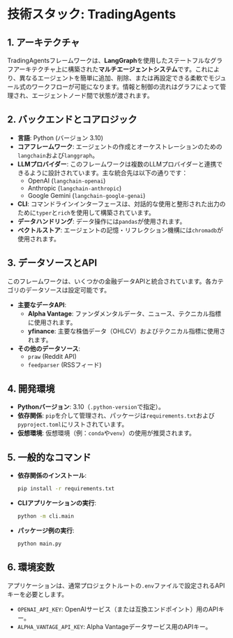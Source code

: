 <!-- Inclusion Mode: Always -->
# 技術スタック: TradingAgents

## 1. アーキテクチャ
TradingAgentsフレームワークは、**LangGraph**を使用したステートフルなグラフアーキテクチャ上に構築された**マルチエージェントシステム**です。これにより、異なるエージェントを簡単に追加、削除、または再設定できる柔軟でモジュール式のワークフローが可能になります。情報と制御の流れはグラフによって管理され、エージェントノード間で状態が渡されます。

## 2. バックエンドとコアロジック
- **言語**: Python (バージョン 3.10)
- **コアフレームワーク**: エージェントの作成とオーケストレーションのための`langchain`および`langgraph`。
- **LLMプロバイダー**: このフレームワークは複数のLLMプロバイダーと連携できるように設計されています。主な統合先は以下の通りです：
    - OpenAI (`langchain-openai`)
    - Anthropic (`langchain-anthropic`)
    - Google Gemini (`langchain-google-genai`)
- **CLI**: コマンドラインインターフェースは、対話的な使用と整形された出力のために`typer`と`rich`を使用して構築されています。
- **データハンドリング**: データ操作には`pandas`が使用されます。
- **ベクトルストア**: エージェントの記憶・リフレクション機構には`chromadb`が使用されます。

## 3. データソースとAPI
このフレームワークは、いくつかの金融データAPIと統合されています。各カテゴリのデータソースは設定可能です。
- **主要なデータAPI**:
    - **Alpha Vantage**: ファンダメンタルデータ、ニュース、テクニカル指標に使用されます。
    - **yfinance**: 主要な株価データ（OHLCV）およびテクニカル指標に使用されます。
- **その他のデータソース**:
    - `praw` (Reddit API)
    - `feedparser` (RSSフィード)

## 4. 開発環境
- **Pythonバージョン**: 3.10（`.python-version`で指定）。
- **依存関係**: `pip`を介して管理され、パッケージは`requirements.txt`および`pyproject.toml`にリストされています。
- **仮想環境**: 仮想環境（例：`conda`や`venv`）の使用が推奨されます。

## 5. 一般的なコマンド
- **依存関係のインストール**:
  ```bash
  pip install -r requirements.txt
  ```
- **CLIアプリケーションの実行**:
  ```bash
  python -m cli.main
  ```
- **パッケージ例の実行**:
  ```bash
  python main.py
  ```

## 6. 環境変数
アプリケーションは、通常プロジェクトルートの`.env`ファイルで設定されるAPIキーを必要とします。
- `OPENAI_API_KEY`: OpenAIサービス（または互換エンドポイント）用のAPIキー。
- `ALPHA_VANTAGE_API_KEY`: Alpha Vantageデータサービス用のAPIキー。